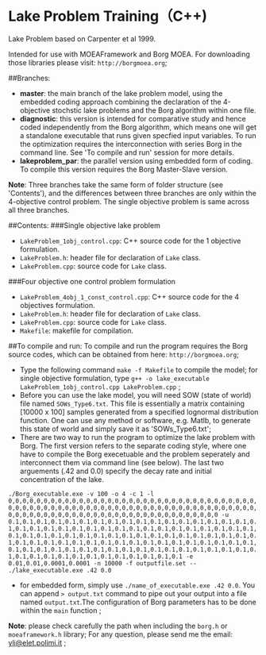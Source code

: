 Lake Problem Training（C++)
===========
Lake Problem based on Carpenter et al 1999.

Intended for use with MOEAFramework and Borg MOEA. For downloading those libraries please visit: `http://borgmoea.org`;

##Branches: 
* **master**: the main branch of the lake problem model, using the embedded coding approach combining the declaration of the 4-objective stochstic lake problems and the Borg algorithm within one file. 
* **diagnostic**: this version is intended for comparative study and hence coded independently from the Borg algorithm, which means one will get a standalone executable that runs given specfied input variables. To run the optimization requires the interconnection with series Borg in the command line. See 'To compile and run' session for more details.
* **lakeproblem_par**: the parallel version using embedded form of coding. To compile this version requires the Borg Master-Slave version. 

**Note**: 
Three branches take the same form of folder structure (see 'Contents'), and the differences between three branches are only within the 4-objective control problem. The single objective problem is same across all three branches. 

##Contents:
###Single objective lake problem
* `LakeProblem_1obj_control.cpp`: C++ source code for the 1 objective formulation.
* `LakeProblem.h`: header file for declaration of `Lake` class.
* `LakeProblem.cpp`: source code for `Lake` class.

###Four objective one control problem formulation
* `LakeProblem_4obj_1_const_control.cpp`: C++ source code for the 4 objectives formulation.
* `LakeProblem.h`: header file for declaration of `Lake` class.
* `LakeProblem.cpp`: source code for `Lake` class. 
* `Makefile`: makefile for compilation. 

##To compile and run:
To compile and run the program requires the Borg source codes, which can be obtained from here: `http://borgmoea.org`;

* Type the following command `make -f Makefile` to compile the model; for single objective formulation, type `g++ -o lake_executable LakeProblem_1obj_control.cpp LakeProblem.cpp` ;
* Before you can use the lake model, you will need SOW (state of world) file named `SOWs_Type6.txt`.  This file is essentially a matrix containing [10000 x 100] samples generated from a specified lognormal distribution function. One can use any method or software, e.g. Matlb, to generate this state of world and simply save it as 'SOWs_Type6.txt';
* There are two way to run the program to optimize the lake problem with Borg. The first version refers to the separate coding style, where one have to compile the Borg execetuable and the problem seperately and interconnect them via command line (see below). The last two arguements (.42 and 0.0) specify the decay rate and initial concentration of the lake.

`./Borg_executable.exe -v 100 -o 4 -c 1 -l 0,0,0,0,0,0,0,0,0,0,0,0,0,0,0,0,0,0,0,0,0,0,0,0,0,0,0,0,0,0,0,0,0,0,0,0,0,0,0,0,0,0,0,0,0,0,0,0,0,0,0,0,0,0,0,0,0,0,0,0,0,0,0,0,0,0,0,0,0,0,0,0,0,0,0,0,0,0,0,0,0,0,0,0,0,0,0,0,0,0,0,0,0,0,0,0,0,0,0,0 -u 0.1,0.1,0.1,0.1,0.1,0.1,0.1,0.1,0.1,0.1,0.1,0.1,0.1,0.1,0.1,0.1,0.1,0.1,0.1,0.1,0.1,0.1,0.1,0.1,0.1,0.1,0.1,0.1,0.1,0.1,0.1,0.1,0.1,0.1,0.1,0.1,0.1,0.1,0.1,0.1,0.1,0.1,0.1,0.1,0.1,0.1,0.1,0.1,0.1,0.1,0.1,0.1,0.1,0.1,0.1,0.1,0.1,0.1,0.1,0.1,0.1,0.1,0.1,0.1,0.1,0.1,0.1,0.1,0.1,0.1,0.1,0.1,0.1,0.1,0.1,0.1,0.1,0.1,0.1,0.1,0.1,0.1,0.1,0.1,0.1,0.1,0.1,0.1,0.1,0.1,0.1,0.1,0.1,0.1,0.1,0.1,0.1,0.1,0.1,0.1 -e 0.01,0.01,0.0001,0.0001 -n 10000 -f outputfile.set -- ./lake_executable.exe .42 0.0`

* for embedded form, simply use `./name_of_executable.exe .42 0.0`. You can append `> output.txt` command to pipe out your output into a file named `output.txt`.The configuration of Borg parameters has to be done within the `main` function ;
 
**Note**: please check carefully the path when including the `borg.h` or `moeaframework.h` library; For any question, please send me the email: yli@elet.polimi.it ;
